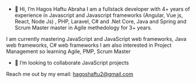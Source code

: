 - 👋 Hi, I’m Hagos Haftu Abraha
I am a fullstack developer with 4+ years of experience in Javascript and Javascript frameworks (Angular, Vue js, React, Node Js)   , PHP, Laravel, C# and .Net Core, Java and Spring and Scrum Master master in Agile methedology for 3+ years.
 

I am currently mastering JavaScript and JavaScript web frameworks, Java web frameworks, C# web frameworks
I am also interested in Project Management so learning Agile, PMP, Scrum Master 
- 💞️ I’m looking to collaborate JavaScript projects 

Reach me out by my email: hagoshaftu2@gmail.com
